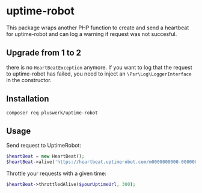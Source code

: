 # uptime-robot

This package wraps another PHP function to create and send a heartbeat for uptime-robot and can log a warning if request was not succesful.

## Upgrade from 1 to 2

there is no `HeartBeatException` anymore. If you want to log that the request to uptime-robot has failed, you need to inject an `\Psr\Log\LoggerInterface` in the constructor.

## Installation

```
composer req pluswerk/uptime-robot
```

## Usage
Send request to UptimeRobot:
```php
$heartBeat = new HeartBeat();
$heartBeat->alive('https://heartbeat.uptimerobot.com/m0000000000-0000000000000000000000000');
```

Throttle your requests with a given time:

```php
$heartBeat->throttledAlive($yourUptimeUrl, 300);
```

